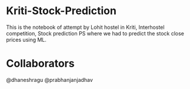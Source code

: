 # Kriti-Stock-Prediction
This is the notebook of attempt by Lohit hostel in Kriti, Interhostel competition, Stock prediction PS where we had to predict the stock close prices using ML.

# Collaborators
@dhaneshragu
@prabhanjanjadhav

